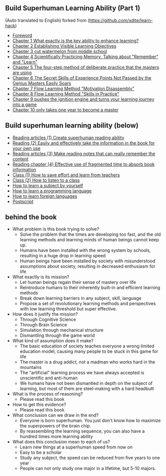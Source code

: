 ## Build Superhuman Learning Ability (Part 1)

(Auto translated to English) forked from (https://github.com/xdite/learn-hack)

- [Foreword](00.md)
- [Chapter 1 What exactly is the key ability to enhance learning? ](01.md)
- [Chapter 2 Establishing Visible Learning Objectives](02.md)
- [Chapter 3 cut watermelon from middle school](03.md)
- [Chapter 4 Scientifically Practicing Memory, Talking about "Remember" and "Learn"](04.md)
- [Chapter 5 The four-step method of deliberate practice that the masters are using](05.md)
- [Chapter 6 The Secret Skills of Experience Points Not Passed by the Genius Masters Easily Soars](06.md)
- [Chapter 7 Flow Learning Method "Motivation Disassembly"](07.md)
- [Chapter 8 Flow Learning Method "Skills in Practice"](08.md)
- [Chapter 9 pushes the ignition engine and turns your learning journey into a game](09.md)
- [Chapter 10 only takes one year to become a master](10.md)

## Build superhuman learning ability (below)

- [Reading articles (1) Create superhuman reading ability](11.md)
- [Reading (2) Easily and effectively take the information in the book for your own use](12.md)
- [Reading articles (3) Make reading notes that can really remember the content](13.md)
- [Reading chapter (4) Effective use of fragmented time to absorb book information](14.md)
- [Class (1) How to save effort and learn from teachers](15.md)
- [Class (2) How to listen to a class](16.md)
- [How to learn a subject by yourself](17.md)
- [How to learn a programming language](18.md)
- [How to learn foreign languages](19.md)
- [Postscript](20.md)

## behind the book

- What problem is this book trying to solve?
  - Solve the problem that the times are developing too fast, and the old learning methods and learning minds of human beings cannot keep up.
  - Humans have been installed with the wrong system by schools, resulting in a huge drop in learning speed
  - Human beings have been installed by society with misunderstood assumptions about society, resulting in decreased enthusiasm for life
- What exactly is its mission?
  - Let human beings regain their sense of mastery over life
  - Reintroduce humans to their inherently built-in and efficient learning methods
  - Break down learning barriers in any subject, skill, language
  - Propose a set of revolutionary learning methods and perspectives with low learning threshold but super effective.
- How does it justify the mission?
  - Through Cognitive Science
  - Through Brain Science
  - Simulation through mechanical structure
  - Dismantling through the game world
- What kind of assumption does it make?
  - The basic education of society teaches everyone a wrong limited education model, causing many people to be stuck in this game for life
  - The master is a drug addict, not a madman who works hard in the mountains
  - The "artificial" learning process we have always accepted is unscientific and anti-human
  - We humans have not been dismantled in depth on the subject of learning, but most of them are steel-making with a hard headbutt
- What is the process of reasoning?
  - Please read this book
- How to get this evidence?
  - Please read this book
- What conclusion can we draw in the end?
  - Everyone is born superhuman. You just don't know how to maximize the superpowers of the brain chip.
  - By reassembling the learning sequence, you can also have a hundred times more learning ability
- What does this conclusion mean to each of us?
  - Learn new things at a superhuman speed from now on
  - Easy to be a scholar
  - Study any subject, the speed can be reduced from five years to one year
  - People can not only study one major in a lifetime, but 5-10 majors.
